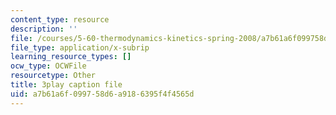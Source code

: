 ```yaml
---
content_type: resource
description: ''
file: /courses/5-60-thermodynamics-kinetics-spring-2008/a7b61a6f099758d6a9186395f4f4565d_DZ138JSpoxQ.srt
file_type: application/x-subrip
learning_resource_types: []
ocw_type: OCWFile
resourcetype: Other
title: 3play caption file
uid: a7b61a6f-0997-58d6-a918-6395f4f4565d
---
```

